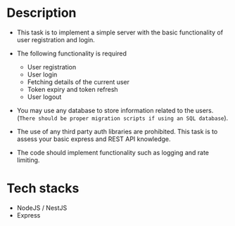 # Description

- This task is to implement a simple server with the basic functionality of user registration and login.

- The following functionality is required

    - User registration
    - User login
    - Fetching details of the current user
    - Token expiry and token refresh
    - User logout

- You may use any database to store information related to the users. (`There should be proper migration scripts if using an SQL database`).

- The use of any third party auth libraries are prohibited. This task is to assess your basic express and REST API knowledge.

- The code should implement functionality such as logging and rate limiting.

# Tech stacks

- NodeJS / NestJS
- Express